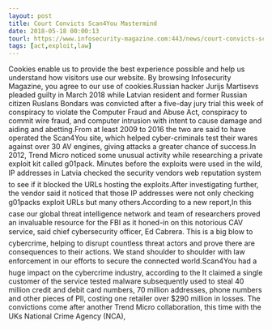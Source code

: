 ```yaml
---
layout: post
title: Court Convicts Scan4You Mastermind
date: 2018-05-18 00:00:13
tourl: https://www.infosecurity-magazine.com:443/news/court-convicts-scan4you-mastermind/
tags: [act,exploit,law]
---
```

Cookies enable us to provide the best experience possible and help us understand how visitors use our website. By browsing Infosecurity Magazine, you agree to our use of cookies.Russian hacker Jurijs Martisevs pleaded guilty in March 2018 while Latvian resident and former Russian citizen Ruslans Bondars was convicted after a five-day jury trial this week of conspiracy to violate the Computer Fraud and Abuse Act, conspiracy to commit wire fraud, and computer intrusion with intent to cause damage and aiding and abetting.From at least 2009 to 2016 the two are said to have operated the Scan4You site, which helped cyber-criminals test their wares against over 30 AV engines, giving attacks a greater chance of success.In 2012, Trend Micro noticed some unusual activity while researching a private exploit kit called g01pack. Minutes before the exploits were used in the wild, IP addresses in Latvia checked the security vendors web reputation system to see if it blocked the URLs hosting the exploits.After investigating further, the vendor said it noticed that those IP addresses were not only checking g01packs exploit URLs but many others.According to a new report,In this case our global threat intelligence network and team of researchers proved an invaluable resource for the FBI as it honed-in on this notorious CAV service, said chief cybersecurity officer, Ed Cabrera. This is a big blow to cybercrime, helping to disrupt countless threat actors and prove there are consequences to their actions. We stand shoulder to shoulder with law enforcement in our efforts to secure the connected world.Scan4You had a huge impact on the cybercrime industry, according to the It claimed a single customer of the service tested malware subsequently used to steal 40 million credit and debit card numbers, 70 million addresses, phone numbers and other pieces of PII, costing one retailer over $290 million in losses. The convictions come after another Trend Micro collaboration, this time with the UKs National Crime Agency (NCA), 